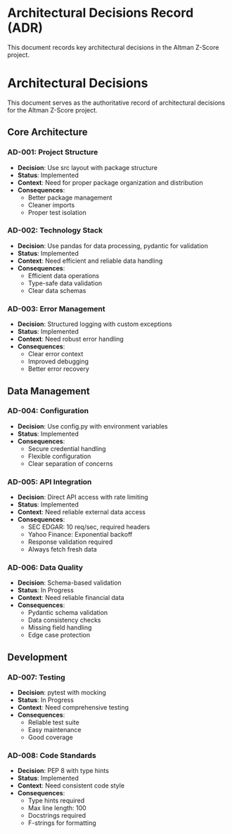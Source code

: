 # Architectural Decisions Record (ADR)

This document records key architectural decisions in the Altman Z-Score project.

# Architectural Decisions

This document serves as the authoritative record of architectural decisions for the Altman Z-Score project.

## Core Architecture

### AD-001: Project Structure
- **Decision**: Use src layout with package structure
- **Status**: Implemented
- **Context**: Need for proper package organization and distribution
- **Consequences**: 
  - Better package management
  - Cleaner imports
  - Proper test isolation

### AD-002: Technology Stack
- **Decision**: Use pandas for data processing, pydantic for validation
- **Status**: Implemented
- **Context**: Need efficient and reliable data handling
- **Consequences**:
  - Efficient data operations
  - Type-safe data validation
  - Clear data schemas

### AD-003: Error Management
- **Decision**: Structured logging with custom exceptions
- **Status**: Implemented
- **Context**: Need robust error handling
- **Consequences**:
  - Clear error context
  - Improved debugging
  - Better error recovery

## Data Management

### AD-004: Configuration
- **Decision**: Use config.py with environment variables
- **Status**: Implemented
- **Consequences**:
  - Secure credential handling
  - Flexible configuration
  - Clear separation of concerns

### AD-005: API Integration
- **Decision**: Direct API access with rate limiting
- **Status**: Implemented
- **Context**: Need reliable external data access
- **Consequences**:
  - SEC EDGAR: 10 req/sec, required headers
  - Yahoo Finance: Exponential backoff
  - Response validation required
  - Always fetch fresh data

### AD-006: Data Quality
- **Decision**: Schema-based validation
- **Status**: In Progress
- **Context**: Need reliable financial data
- **Consequences**:
  - Pydantic schema validation
  - Data consistency checks
  - Missing field handling
  - Edge case protection

## Development

### AD-007: Testing
- **Decision**: pytest with mocking
- **Status**: In Progress
- **Context**: Need comprehensive testing
- **Consequences**:
  - Reliable test suite
  - Easy maintenance
  - Good coverage

### AD-008: Code Standards
- **Decision**: PEP 8 with type hints
- **Status**: Implemented
- **Context**: Need consistent code style
- **Consequences**:
  - Type hints required
  - Max line length: 100
  - Docstrings required
  - F-strings for formatting
